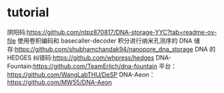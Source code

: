 # tutorial

阴阳码:https://github.com/ntpz870817/DNA-storage-YYC?tab=readme-ov-file
使用卷积编码和 basecaller-decoder 积分进行纳米孔测序的 DNA 储存:https://github.com/shubhamchandak94/nanopore_dna_storage
DNA 的 HEDGES 纠错码:https://github.com/whpress/hedges
DNA-Fountain:https://github.com/TeamErlich/dna-fountain 
平台：https://github.com/WangLabTHU/DeSP
DNA-Aeon：https://github.com/MW55/DNA-Aeon
